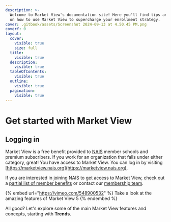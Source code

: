 ```yaml
---
description: >-
  Welcome to Market View's documentation site! Here you'll find tips and tricks
  on how to use Market View to supercharge your enrollment strategy.
cover: .gitbook/assets/Screenshot 2024-09-13 at 4.50.45 PM.png
coverY: 0
layout:
  cover:
    visible: true
    size: full
  title:
    visible: true
  description:
    visible: true
  tableOfContents:
    visible: true
  outline:
    visible: true
  pagination:
    visible: true
---
```


# Get started with Market View

## Logging in

Market View is a free benefit provided to [NAIS](https://nais.org) member schools and premium subscribers. If you work for an organization that falls under either category, great! You have access to Market View. You can log in by visiting [https://marketview.nais.org](https://marketview.nais.org).

If you are interested in joining NAIS to get access to Market View, check out a [partial list of member benefits](https://www.nais.org/benefits/) or contact our [membership team](mailto:membership@nais.org).&#x20;



{% embed url="https://vimeo.com/548900532" %}
Take a look at the amazing features of Market View 5
{% endembed %}



All good? Let's explore some of the main Market View features and concepts, starting with **Trends**.
